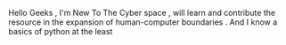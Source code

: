 Hello Geeks , I'm New To The Cyber space , will learn and contribute the resource in the expansion of human-computer boundaries . 
And I know a basics of python at the least 
